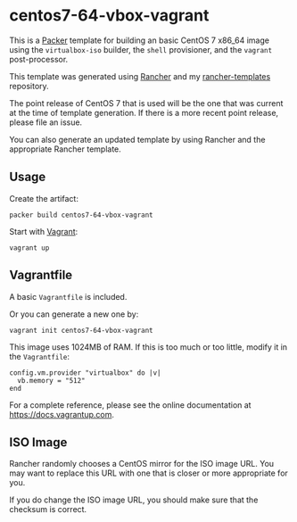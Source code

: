 # centos7-64-vbox-vagrant
This is a [Packer](https://packer.io) template for building an basic CentOS 7 x86_64 image using the `virtualbox-iso` builder, the `shell` provisioner, and the `vagrant` post-processor.

This template was generated using [Rancher](https://github.com/mohae/rancher) and my [rancher-templates](https://github.com/mohae/rancher-templates) repository.

The point release of CentOS 7 that is used will be the one that was current at the time of template generation. If there is a more recent point release, please file an issue. 

You can also generate an updated template by using Rancher and the appropriate Rancher template.

## Usage
Create the artifact:

    packer build centos7-64-vbox-vagrant

Start with [Vagrant](https://vagrantup.com):

    vagrant up

## Vagrantfile
A basic `Vagrantfile` is included. 

Or you can generate a new one by:
 
    vagrant init centos7-64-vbox-vagrant

This image uses 1024MB of RAM. If this is too much or too little, modify it in the `Vagrantfile`:

    config.vm.provider "virtualbox" do |v|
      vb.memory = "512"
    end  

For a complete reference, please see the online documentation at https://docs.vagrantup.com.

## ISO Image
Rancher randomly chooses a CentOS mirror for the ISO image URL. You may want to replace this URL with one that is closer or more appropriate for you.

If you do change the ISO image URL, you should make sure that the checksum is correct.